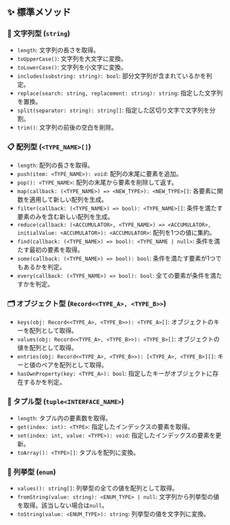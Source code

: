 ## ✨ 標準メソッド

### 📝 文字列型 (`string`)
- `length`: 文字列の長さを取得。
- `toUpperCase()`: 文字列を大文字に変換。
- `toLowerCase()`: 文字列を小文字に変換。
- `includes(substring: string): bool`: 部分文字列が含まれているかを判定。
- `replace(search: string, replacement: string): string`: 指定した文字列を置換。
- `split(separator: string): string[]`: 指定した区切り文字で文字列を分割。
- `trim()`: 文字列の前後の空白を削除。

### 📋 配列型 (`<TYPE_NAME>[]`)
- `length`: 配列の長さを取得。
- `push(item: <TYPE_NAME>): void`: 配列の末尾に要素を追加。
- `pop(): <TYPE_NAME>`: 配列の末尾から要素を削除して返す。
- `map(callback: (<TYPE_NAME>) => <NEW_TYPE>): <NEW_TYPE>[]`: 各要素に関数を適用して新しい配列を生成。
- `filter(callback: (<TYPE_NAME>) => bool): <TYPE_NAME>[]`: 条件を満たす要素のみを含む新しい配列を生成。
- `reduce(callback: (<ACCUMULATOR>, <TYPE_NAME>) => <ACCUMULATOR>, initialValue: <ACCUMULATOR>): <ACCUMULATOR>`: 配列を1つの値に集約。
- `find(callback: (<TYPE_NAME>) => bool): <TYPE_NAME | null>`: 条件を満たす最初の要素を取得。
- `some(callback: (<TYPE_NAME>) => bool): bool`: 条件を満たす要素が1つでもあるかを判定。
- `every(callback: (<TYPE_NAME>) => bool): bool`: 全ての要素が条件を満たすかを判定。

### 🗂️ オブジェクト型 (`Record<<TYPE_A>, <TYPE_B>>`)
- `keys(obj: Record<<TYPE_A>, <TYPE_B>>): <TYPE_A>[]`: オブジェクトのキーを配列として取得。
- `values(obj: Record<<TYPE_A>, <TYPE_B>>): <TYPE_B>[]`: オブジェクトの値を配列として取得。
- `entries(obj: Record<<TYPE_A>, <TYPE_B>>): [<TYPE_A>, <TYPE_B>][]`: キーと値のペアを配列として取得。
- `hasOwnProperty(key: <TYPE_A>): bool`: 指定したキーがオブジェクトに存在するかを判定。

### 🎲 タプル型 (`tuple<INTERFACE_NAME>`)
- `length`: タプル内の要素数を取得。
- `get(index: int): <TYPE>`: 指定したインデックスの要素を取得。
- `set(index: int, value: <TYPE>): void`: 指定したインデックスの要素を更新。
- `toArray(): <TYPE>[]`: タプルを配列に変換。

### 🧩 列挙型 (`enum`)
- `values(): string[]`: 列挙型の全ての値を配列として取得。
- `fromString(value: string): <ENUM_TYPE> | null`: 文字列から列挙型の値を取得。該当しない場合は`null`。
- `toString(value: <ENUM_TYPE>): string`: 列挙型の値を文字列に変換。
